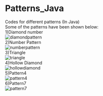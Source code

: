 # Patterns_Java
Codes for different patterns (In Java)</br>
Some of the patterns have been shown below:</br>
1)Diamond number</br>
![diamondpattern](https://user-images.githubusercontent.com/29675122/44355046-186d5400-a4c9-11e8-834d-c6aaf7282a52.png)</br>
2)Number Pattern</br>
![numberpattern](https://user-images.githubusercontent.com/29675122/44421090-42904600-a59d-11e8-9f48-e13e141f87f0.png)</br>
3)Triangle</br>
![triangle](https://user-images.githubusercontent.com/29675122/44421099-47ed9080-a59d-11e8-8b8c-f281d1cd3fc9.png)</br>
4)Hollow Diamond</br>
![hollowdiamond](https://user-images.githubusercontent.com/29675122/44421108-4de37180-a59d-11e8-839a-8fbdc2666b54.png)</br>
5)Pattern4</br>
![pattern4](https://user-images.githubusercontent.com/29675122/44738804-a70a5280-ab13-11e8-84c5-c6c26bf57aee.png)</br>
6)Pattern7</br>
![pattern7](https://user-images.githubusercontent.com/29675122/44738819-ac679d00-ab13-11e8-9734-e7654f0d40fb.png)
